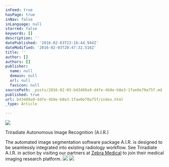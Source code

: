 ```yaml
---
inFeed: true
hasPage: true
inNav: false
inLanguage: null
starred: false
keywords: []
description: ''
datePublished: '2016-02-03T23:16:44.944Z'
dateModified: '2016-02-03T20:47:32.516Z'
title: ''
author: []
authors: []
publisher:
  name: null
  domain: null
  url: null
  favicon: null
sourcePath: _posts/2016-02-03-b43409a9-d4fe-4b9e-b8e3-1fae0e70a75f.md
published: true
url: b43409a9-d4fe-4b9e-b8e3-1fae0e70a75f/index.html
_type: Article

---
```

![](https://the-grid-user-content.s3-us-west-2.amazonaws.com/d59e8920-38ed-45d6-97bc-a6757b9e116d.png)

Triradiate Autonomous Image Recognition (A.I.R.)

The automated image segmentation software package A.I.R. is designed to be seamlessly integrated into existing radiology workflow.  See Triradiate A.I.R. in action by visiting our partners at [Zebra Medical][0] to join their medical imaging research platform.
![](https://the-grid-user-content.s3-us-west-2.amazonaws.com/efa7c580-94b2-4edb-9a8b-0aa5c89be49a.png)
![](https://the-grid-user-content.s3-us-west-2.amazonaws.com/3906d894-6a0b-46ea-a6d6-0554736f1315.png)

[0]: http://www.zebra-med.com/